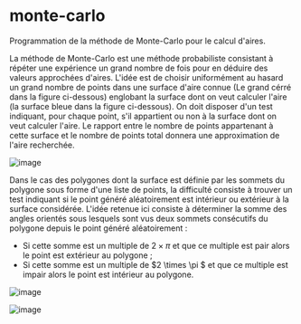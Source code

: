 # monte-carlo
Programmation de la méthode de Monte-Carlo pour le calcul d'aires.

La méthode de Monte-Carlo est une méthode probabiliste consistant à répéter une expérience un grand nombre de fois pour en déduire des valeurs approchées d'aires.
L'idée est de choisir uniformément au hasard un grand nombre de points dans une surface d'aire connue (Le grand cérré dans la figure ci-dessous) englobant la surface dont on veut calculer l'aire (la surface bleue dans la figure ci-dessous).
On doit disposer d'un test indiquant, pour chaque point, s'il appartient ou non à la surface dont on veut calculer l'aire. Le rapport entre le nombre de points appartenant à cette surface et le nombre de points total donnera une approximation de l'aire recherchée. 

![image](https://user-images.githubusercontent.com/46868436/188307064-77272333-597c-4489-b02a-b25aae09f024.png)

Dans le cas des polygones dont la surface est définie par les sommets du polygone sous forme d'une liste de points, la difficulté consiste à trouver un test indiquant si le point généré aléatoirement est intérieur ou extérieur à la surface considérée. 
L'idée retenue ici consiste à déterminer la somme des angles orientés sous lesquels sont vus deux sommets consécutifs du polygone depuis le point généré aléatoirement : 
- Si cette somme est un multiple de $2 \times \pi$ et que ce multiple est pair alors le point est extérieur au polygone ;
- Si cette somme est un multiple de $2 \times \pi $ et que ce multiple est impair alors le point est intérieur au polygone.

![image](https://user-images.githubusercontent.com/46868436/188307241-9f0c8be1-f879-4885-8cb0-c5396e88ef4c.png)

![image](https://user-images.githubusercontent.com/46868436/188307271-082ab8d9-1e82-47a1-b9a6-638a2c064ff0.png)
